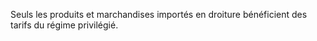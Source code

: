 Seuls les produits et marchandises importés en
droiture bénéficient des tarifs du régime privilégié.